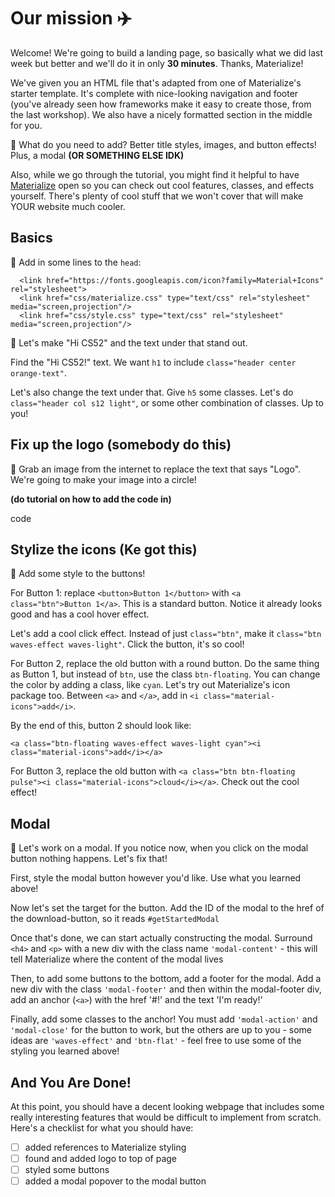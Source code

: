 # Our mission :airplane:

Welcome! We're going to build a landing page, so basically what we did last week but better and we'll do it in only **30 minutes**. Thanks, Materialize!

We've given you an HTML file that's adapted from one of Materialize's starter template. It's complete with nice-looking navigation and footer (you've already seen how frameworks make it easy to create those, from the last workshop). We also have a nicely formatted section in the middle for you.

🚀 What do you need to add? Better title styles, images, and button effects! Plus, a modal **(OR SOMETHING ELSE IDK)**

Also, while we go through the tutorial, you might find it helpful to have <a href="http://materializecss.com/">Materialize</a> open so you can check out cool features, classes, and effects yourself. There's plenty of cool stuff that we won't cover that will make YOUR website much cooler.

## Basics

🚀 Add in some lines to the `head`:

```
  <link href="https://fonts.googleapis.com/icon?family=Material+Icons" rel="stylesheet">
  <link href="css/materialize.css" type="text/css" rel="stylesheet" media="screen,projection"/>
  <link href="css/style.css" type="text/css" rel="stylesheet" media="screen,projection"/>
```

🚀 Let's make "Hi CS52" and the text under that stand out.

Find the "Hi CS52!" text. We want `h1` to include `class="header center orange-text"`.

Let's also change the text under that. Give `h5` some classes. Let's do `class="header col s12 light"`, or some other combination of classes. Up to you!


## Fix up the logo (somebody do this)

🚀 Grab an image from the internet to replace the text that says "Logo". We're going to make your image into a circle!

**(do tutorial on how to add the code in)**

code


## Stylize the icons (Ke got this)

🚀 Add some style to the buttons!

For Button 1: replace `<button>Button 1</button>` with `<a class="btn">Button 1</a>`. This is a standard button. Notice it already looks good and has a cool hover effect.

Let's add a cool click effect. Instead of just `class="btn"`, make it `class="btn waves-effect waves-light"`. Click the button, it's so cool!

For Button 2, replace the old button with a round button. Do the same thing as Button 1, but instead of `btn`, use the class `btn-floating`. You can change the color by adding a class, like `cyan`. Let's try out Materialize's icon package too. Between `<a>` and `</a>`, add in `<i class="material-icons">add</i>`.

By the end of this, button 2 should look like:
```
<a class="btn-floating waves-effect waves-light cyan"><i class="material-icons">add</i></a>
```

For Button 3, replace the old button with `<a class="btn btn-floating pulse"><i class="material-icons">cloud</i></a>`. Check out the cool effect!

## Modal

🚀 Let's work on a modal. If you notice now, when you click on the modal button nothing happens. Let's fix that!

First, style the modal button however you'd like. Use what you learned above!

Now let's set the target for the button. Add the ID of the modal to the href of the download-button, so it reads ```#getStartedModal```

Once that's done, we can start actually constructing the modal. Surround ```<h4>``` and ```<p>``` with a new div with the class name ```'modal-content'``` - this will tell Materialize where the content of the modal lives

Then, to add some buttons to the bottom, add a footer for the modal. Add a new div with the class ```'modal-footer'``` and then within the modal-footer div, add an anchor (```<a>```) with the href '#!' and the text 'I'm ready!'

Finally, add some classes to the anchor! You must add ```'modal-action'``` and ```'modal-close'``` for the button to work, but the others are up to you - some ideas are ```'waves-effect'``` and ```'btn-flat'``` - feel free to use some of the styling you learned above!


## And You Are Done!

At this point, you should have a decent looking webpage that includes some really interesting features that would be difficult to implement from scratch. Here's a checklist for what you should have:
- [ ] added references to Materialize styling
- [ ] found and added logo to top of page
- [ ] styled some buttons
- [ ] added a modal popover to the modal button
